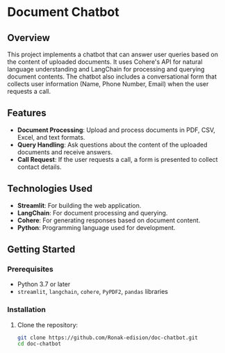 # Document Chatbot

## Overview

This project implements a chatbot that can answer user queries based on the content of uploaded documents. It uses Cohere's API for natural language understanding and LangChain for processing and querying document contents. The chatbot also includes a conversational form that collects user information (Name, Phone Number, Email) when the user requests a call.

## Features

- **Document Processing**: Upload and process documents in PDF, CSV, Excel, and text formats.
- **Query Handling**: Ask questions about the content of the uploaded documents and receive answers.
- **Call Request**: If the user requests a call, a form is presented to collect contact details.

## Technologies Used

- **Streamlit**: For building the web application.
- **LangChain**: For document processing and querying.
- **Cohere**: For generating responses based on document content.
- **Python**: Programming language used for development.

## Getting Started

### Prerequisites

- Python 3.7 or later
- `streamlit`, `langchain`, `cohere`, `PyPDF2`, `pandas` libraries

### Installation

1. Clone the repository:
   ```bash
   git clone https://github.com/Ronak-edision/doc-chatbot.git
   cd doc-chatbot
